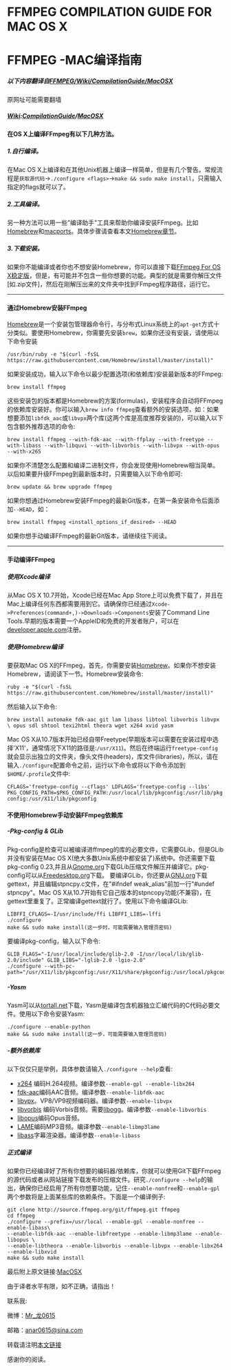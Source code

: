 # FFMPEG COMPILATION GUIDE FOR MAC OS X

# FFMPEG -MAC编译指南

##### 以下内容翻译自[FFMPEG/Wiki/CompilationGuide/MacOSX](htts://trac.ffmpeg.org/CompilationGuide/MacOSX)
原网址可能需要翻墙

##### [Wiki](https://trac.ffmpeg.org/wiki):[CompilationGuide](https://trac.ffmpeg.org/wiki/CompilationGuide)/[MacOSX](https://trac.ffmpeg.org/wiki/CompilationGuide/MacOSX)

#### 在OS X上编译FFmpeg有以下几种方法。
##### 1.自行编译。
在Mac OS X上编译和在其他Unix机器上编译一样简单，但是有几个警告。常规流程是`获取源代码`->`./configure <flags>`->`make && sudo make install`，只需输入指定的flags就可以了。
##### 2.工具编译。
另一种方法可以用一些"编译助手"工具来帮助你编译安装FFmpeg。比如[Homebrew](http://brew.sh/)和[macports](https://www.macports.org/)。具体步骤请查看本文[Homebrew章节](https://github.com/Kito0615/Translations/blob/master/TranslationFiles/CompilationGuideForMacOS.md#通过homebrew安装ffmpeg)。

##### 3.下载安装。

如果你不能编译或者你也不想安装Homebrew，你可以直接下载[FFmpeg For OS X稳定版](https://ffmpeg.org/download.html)，但是，有可能并不包含一些你想要的功能。典型的就是需要你解压文件[如.zip文件]，然后在刚解压出来的文件夹中找到FFmpeg程序路径，运行它。

---
#### 通过Homebrew安装FFmpeg

[Homebrew](http://brew.sh/)是一个安装包管理器命令行，与分布式Linux系统上的`apt-get`方式十分类似。要使用Homebrew，你需要先安装`brew`，如果你还没有安装，请使用以下命令安装

`/usr/bin/ruby -e "$(curl -fsSL https://raw.githubusercontent.com/Homebrew/install/master/install)"`

如果安装成功，输入以下命令以最少配置选项(和依赖库)安装最新版本的FFmpeg:

`brew install ffmpeg`

这些安装包的版本都是Homebrew的方案(formulas)，安装程序会自动将FFmpeg的依赖库安装好。你可以输入`brew info ffmpeg`查看额外的安装选项，如：如果想要添加`libfdk_aac`或`libvpx`两个库(这两个库是高度推荐安装的)，可以输入以下包含额外推荐选项的命令:

`brew install ffmpeg --with-fdk-aac --with-ffplay --with-freetype --with-libass --with-libquvi --with-libvorbis --with-libvpx --with-opus --with-x265`

如果你不清楚怎么配置和编译二进制文件，你会发现使用Homebrew相当简单。以后如果要升级FFmpeg到最新版本时，只需要输入以下命令即可:

`brew update && brew upgrade ffmpeg`

如果你想通过Homebrew安装FFmpeg的最新Git版本，在第一条安装命令后面添加`--HEAD`，如：

`brew install ffmpeg <install_options_if_desired> --HEAD`

如果你想手动编译FFmpeg的最新Git版本，请继续往下阅读。

---
#### 手动编译FFmpeg
##### 使用Xcode编译
从Mac OS X 10.7开始，Xcode已经在Mac App Store上可以免费下载了，并且在Mac上编译任何东西都需要用到它。请确保你已经通过`Xcode->Preferences(command+,)->Downloads->Components`安装了Command Line Tools.早期的版本需要一个AppleID和免费的开发者账户，可以在[developer.apple.com](https://developer.apple.com/)注册。

##### 使用Homebrew编译

要获取Mac OS X的FFmpeg，首先，你需要安装[Homebrew](http://brew.sh)。如果你不想安装Homebrew，请阅读下一节。Homebrew安装命令:

`ruby -e "$(curl -fsSL https://raw.githubusercontent.com/Homebrew/install/master/install)"`

然后输入以下命令:

`brew install automake fdk-aac git lam libass libtool libvorbis libvpx \ opus sdl shtool texi2html theora wget x264 xvid yasm`

Mac OS X从10.7版本开始已经自带Freetype(早期版本可以需要在安装过程中选择'X11'，通常情况下X11的路径是:`/usr/X11`)。然后在终端运行`freetype-config`就会显示出独立的文件夹，像头文件(headers)，库文件(libraries)，所以，请在输入`./configure`配置命令之前，运行以下命令或将以下命令添加到`$HOME/.profile`文件中:

`CFLAGS='freetype-config --cflags' LDFLAGS='freetype-config --libs' PKG_CONFIG_PATH=$PKG_CONFIG_PATH:/usr/local/lib/pkgconfig:/usr/lib/pkgconfig:/usr/X11/lib/pkgconfig`

#### 不使用Homebrew手动安装FFmpeg依赖库
##### -Pkg-config & GLib

Pkg-config是检查可以被编译进ffmpeg的库的必要文件，它需要GLib，但是GLib并没有安装在Mac OS X(绝大多数Unix系统中都安装了)系统中。你还需要下载pkg-config 0.23,并且从[Gnome.org](http://ftp.gnome.org/pub/GNOME/sources/glib/)下载GLib压缩文件解压并编译它。pkg-config可以从[Freedesktop.org](http://pkgconfig.freedesktop.org/releases/)下载。
要编译GLib，你还要从[GNU.org](ftp://ftp.gnu.org/gnu/gettext/)下载gettext，并且编辑stpncpy.c文件，在"#ifndef weak_alias"前加一行"#undef stpncpy"。Mac OS X从10.7开始有它自己版本的stpncopy功能(不兼容)，在gettext里重复了。正常编译gettext就行了。使用以下命令编译GLib:

```
LIBFFI_CFLAGS=-I/usr/include/ffi LIBFFI_LIBS=-lffi
./configure
make && sudo make install(这一步时，可能需要输入管理员密码)
```

要编译pkg-config，输入以下命令:

```
GLIB_FLAGS="-I/usr/local/include/glib-2.0 -I/usr/local/lib/glib-2.0/include" GLIB_LIBS="-lglib-2.0 -lgio-2.0"
./configure --with-pc-path="/usr/X11/lib/pkgconfig:/usr/X11/share/pkgconfig:/usr/local/pkgconfig"
```

##### -Yasm
Yasm可以从[tortall.net](http://yasm.tortall.net/Download.html)下载，Yasm是编译包含机器独立汇编代码的C代码必要文件。使用以下命令安装Yasm:

```
./configure --enable-python
make && sudo make install(这一步，可能需要输入管理员密码)
```

##### -额外依赖库
以下仅仅只是举例，具体参数请输入`./configure --help`查看:

* [x264](http://www.videolan.org/developers/x264.html) 编码H.264视频。编译参数`--enable-gpl --enable-libx264`
* [fdk-aac](https://sourceforge.net/projects/opencore-amr/files/fdk-aac/)编码AAC音频。编译参数`--enable-libfdk-aac`
* [libvpx](https://code.google.com/p/webm/downloads/list)。VP8/VP9视频编码器。编译参数`--enable-libvpx`
* [libvorbis](http://downloads.xiph.org/releases/vorbis/) 编码Vorbis音频。需要[libogg](http://downloads.xiph.org/releases/ogg/)。编译参数`--enable-libvorbis`
* [libopus](http://www.opus-codec.org/downloads/)编码Opus音频。
* [LAME](https://sourceforge.net/projects/lame/files/lame/)编码MP3音频。编译参数`--enable-libmp3lame`
* [libass](https://github.com/libass/libass)字幕渲染器。编译参数`--enable-libass`
	
	
##### 正式编译
如果你已经编译好了所有你想要的编码器/依赖库，你就可以使用Git下载FFmpeg的源代码或者从网站链接下载发布的压缩文件。研究`./configure --help`的输出，确保你已经启用了所有你想要功能，记住`--enable-nonfree`和`--enable-gpl`两个参数将是上面某些库的依赖条件。下面是一个编译例子:

```
git clone http://source.ffmpeg.org/git/ffmpeg.git ffmpeg
cd ffmpeg
./configure --prefix=/usr/local --enable-gpl --enable-nonfree --enable-libass\
--enable-libfdk-aac --enable-libfreetype --enable-libmp3lame --enable-libopus \
--enable-libtheora --enable-libvorbis --enable-libvpx --enable-libx264 --enable-libxvid
make && sudo make install
```


最后附上原文链接:[MacOSX](https://trac.ffmpeg.org/wiki/CompilationGuide/MacOSX)

由于译者水平有限，如不正确，请指出！

联系我:

微博：[Mr_龙0615](http://weibo.com/409498119)

邮箱：[anar0615@sina.com](mailto:anar0615@sina.com)

转载请注明[本文链接](https://github.com/Kito0615/Translations/blob/master/TranslationFiles/CompilationGuideForMacOS.md)

感谢你的阅读。